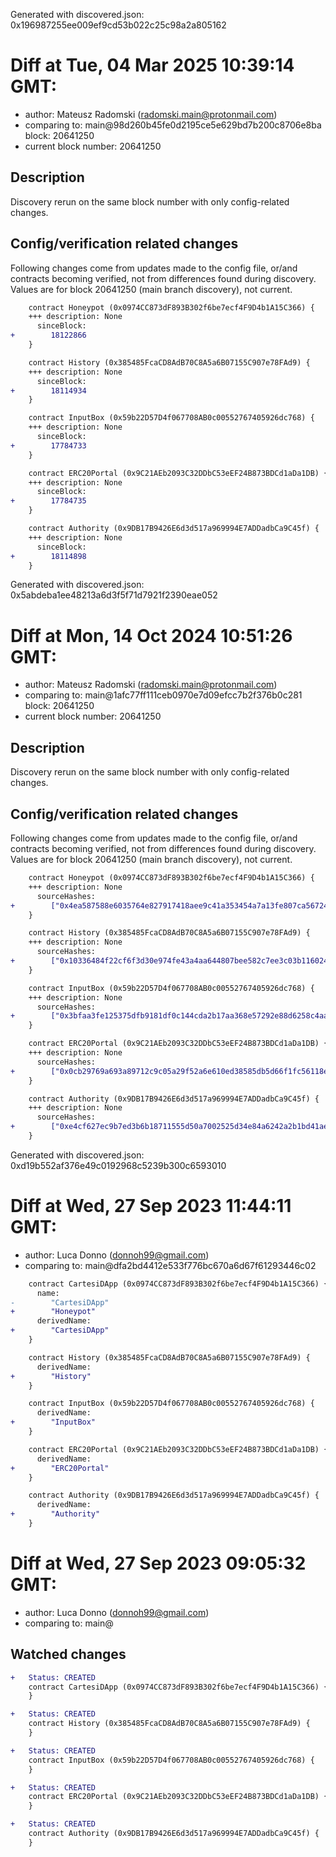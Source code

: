 Generated with discovered.json: 0x196987255ee009ef9cd53b022c25c98a2a805162

# Diff at Tue, 04 Mar 2025 10:39:14 GMT:

- author: Mateusz Radomski (<radomski.main@protonmail.com>)
- comparing to: main@98d260b45fe0d2195ce5e629bd7b200c8706e8ba block: 20641250
- current block number: 20641250

## Description

Discovery rerun on the same block number with only config-related changes.

## Config/verification related changes

Following changes come from updates made to the config file,
or/and contracts becoming verified, not from differences found during
discovery. Values are for block 20641250 (main branch discovery), not current.

```diff
    contract Honeypot (0x0974CC873dF893B302f6be7ecf4F9D4b1A15C366) {
    +++ description: None
      sinceBlock:
+        18122866
    }
```

```diff
    contract History (0x385485FcaCD8AdB70C8A5a6B07155C907e78FAd9) {
    +++ description: None
      sinceBlock:
+        18114934
    }
```

```diff
    contract InputBox (0x59b22D57D4f067708AB0c00552767405926dc768) {
    +++ description: None
      sinceBlock:
+        17784733
    }
```

```diff
    contract ERC20Portal (0x9C21AEb2093C32DDbC53eEF24B873BDCd1aDa1DB) {
    +++ description: None
      sinceBlock:
+        17784735
    }
```

```diff
    contract Authority (0x9DB17B9426E6d3d517a969994E7ADDadbCa9C45f) {
    +++ description: None
      sinceBlock:
+        18114898
    }
```

Generated with discovered.json: 0x5abdeba1ee48213a6d3f5f71d7921f2390eae052

# Diff at Mon, 14 Oct 2024 10:51:26 GMT:

- author: Mateusz Radomski (<radomski.main@protonmail.com>)
- comparing to: main@1afc77ff111ceb0970e7d09efcc7b2f376b0c281 block: 20641250
- current block number: 20641250

## Description

Discovery rerun on the same block number with only config-related changes.

## Config/verification related changes

Following changes come from updates made to the config file,
or/and contracts becoming verified, not from differences found during
discovery. Values are for block 20641250 (main branch discovery), not current.

```diff
    contract Honeypot (0x0974CC873dF893B302f6be7ecf4F9D4b1A15C366) {
    +++ description: None
      sourceHashes:
+        ["0x4ea587588e6035764e827917418aee9c41a353454a7a13fe807ca56724350d47"]
    }
```

```diff
    contract History (0x385485FcaCD8AdB70C8A5a6B07155C907e78FAd9) {
    +++ description: None
      sourceHashes:
+        ["0x10336484f22cf6f3d30e974fe43a4aa644807bee582c7ee3c03b116024554eaa"]
    }
```

```diff
    contract InputBox (0x59b22D57D4f067708AB0c00552767405926dc768) {
    +++ description: None
      sourceHashes:
+        ["0x3bfaa3fe125375dfb9181df0c144cda2b17aa368e57292e88d6258c4aafe51ed"]
    }
```

```diff
    contract ERC20Portal (0x9C21AEb2093C32DDbC53eEF24B873BDCd1aDa1DB) {
    +++ description: None
      sourceHashes:
+        ["0x0cb29769a693a89712c9c05a29f52a6e610ed38585db5d66f1fc56118e39493d"]
    }
```

```diff
    contract Authority (0x9DB17B9426E6d3d517a969994E7ADDadbCa9C45f) {
    +++ description: None
      sourceHashes:
+        ["0xe4cf627ec9b7ed3b6b18711555d50a7002525d34e84a6242a2b1bd41aedb2f11"]
    }
```

Generated with discovered.json: 0xd19b552af376e49c0192968c5239b300c6593010

# Diff at Wed, 27 Sep 2023 11:44:11 GMT:

- author: Luca Donno (<donnoh99@gmail.com>)
- comparing to: main@dfa2bd4412e533f776bc670a6d67f61293446c02

```diff
    contract CartesiDApp (0x0974CC873dF893B302f6be7ecf4F9D4b1A15C366) {
      name:
-        "CartesiDApp"
+        "Honeypot"
      derivedName:
+        "CartesiDApp"
    }
```

```diff
    contract History (0x385485FcaCD8AdB70C8A5a6B07155C907e78FAd9) {
      derivedName:
+        "History"
    }
```

```diff
    contract InputBox (0x59b22D57D4f067708AB0c00552767405926dc768) {
      derivedName:
+        "InputBox"
    }
```

```diff
    contract ERC20Portal (0x9C21AEb2093C32DDbC53eEF24B873BDCd1aDa1DB) {
      derivedName:
+        "ERC20Portal"
    }
```

```diff
    contract Authority (0x9DB17B9426E6d3d517a969994E7ADDadbCa9C45f) {
      derivedName:
+        "Authority"
    }
```

# Diff at Wed, 27 Sep 2023 09:05:32 GMT:

- author: Luca Donno (<donnoh99@gmail.com>)
- comparing to: main@

## Watched changes

```diff
+   Status: CREATED
    contract CartesiDApp (0x0974CC873dF893B302f6be7ecf4F9D4b1A15C366) {
    }
```

```diff
+   Status: CREATED
    contract History (0x385485FcaCD8AdB70C8A5a6B07155C907e78FAd9) {
    }
```

```diff
+   Status: CREATED
    contract InputBox (0x59b22D57D4f067708AB0c00552767405926dc768) {
    }
```

```diff
+   Status: CREATED
    contract ERC20Portal (0x9C21AEb2093C32DDbC53eEF24B873BDCd1aDa1DB) {
    }
```

```diff
+   Status: CREATED
    contract Authority (0x9DB17B9426E6d3d517a969994E7ADDadbCa9C45f) {
    }
```
